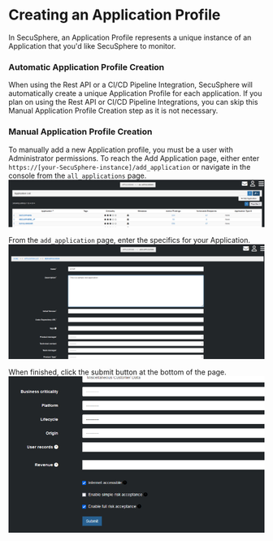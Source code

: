 # Creating an Application Profile

In SecuSphere, an Application Profile represents a unique instance of an Application that you'd like SecuSphere to monitor.

### Automatic Application Profile Creation

When using the Rest API or a CI/CD Pipeline Integration, SecuSphere will automatically create a unique Application Profile for each application.  If you plan on using the Rest API or CI/CD Pipeline Integrations, you can skip this Manual Application Profile Creation step as it is not necessary.

### Manual Application Profile Creation

To manually add a new Application profile, you must be a user with Administrator permissions.  To reach the Add Application page, either enter `https://[your-SecuSphere-instance]/add_application` or navigate in the console from the `all_applications` page.
![Diagram](./screenshots/all_applications_add_application.png)

From the `add_application` page, enter the specifics for your Application.
![Diagram](./screenshots/add_application.png)

When finished, click the submit button at the bottom of the page.
![Diagram](./screenshots/add_application_submit.png)
